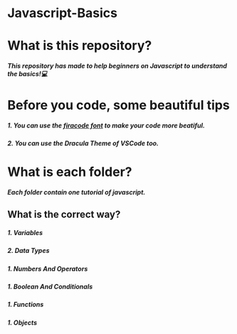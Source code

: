 # Javascript-Basics

# What is this repository?

##### This repository has made to help beginners on Javascript to understand the basics!:computer:

# Before you code, some beautiful tips

##### 1. You can use the [firacode font](https://github.com/tonsky/FiraCode) to make your code more beatiful.

##### 2. You can use the Dracula Theme of VSCode too.

# What is each folder?

##### Each folder contain one tutorial of javascript.

## What is the correct way?

##### 1. Variables

##### 2. Data Types

##### 1. Numbers And Operators

##### 1. Boolean And Conditionals

##### 1. Functions

##### 1. Objects
